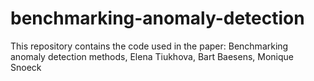 # benchmarking-anomaly-detection
This repository contains the code used in the paper: Benchmarking anomaly detection methods, Elena Tiukhova, Bart Baesens, Monique Snoeck
